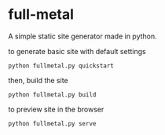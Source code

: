 # full-metal
A simple static site generator made in python.

to generate basic site with default settings
```
python fullmetal.py quickstart
```

then, build the site
```
python fullmetal.py build
```

to preview site in the browser
```
python fullmetal.py serve
```
